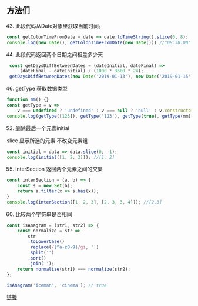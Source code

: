## 方法们

43. 此段代码从Date对象里获取当前时间。

``` js
const getColonTimeFromDate = date => date.toTimeString().slice(0, 8);
console.log(new Date(), getColonTimeFromDate(new Date())) //"08:38:00"
```

44. 此段代码返回两个日期之间相差多少天

``` js
 const getDaysDiffBetweenDates = (dateInitial, dateFinal) =>
     (dateFinal - dateInitial) / (1000 * 3600 * 24);
 getDaysDiffBetweenDates(new Date('2019-01-13'), new Date('2019-01-15')); // 2
```

46. getType 获取数据类型

``` js
function mm() {}
const getType = v =>
    v === undefined ? 'undefined' : v === null ? 'null' : v.constructor.name.toLowerCase();
console.log(getType([123]), getType('123'), getType(true), getType(mm))
```

52. 删除最后一个元素initial

slice 显示所选的元素 不改变元素组

``` js
const initial = data => data.slice(0, -1);
console.log(initial([1, 2, 3])); //[1, 2]
```

55. interSection 返回两个元素之间的交集

``` js
const interSection = (a, b) => {
    const s = new Set(b);
    return a.filter(x => s.has(x));
}
console.log(interSection([1, 2, 3], [2, 3, 3, 4])); //[2,3]
```

60. 比较两个字符串是否相同

``` js
const isAnagram = (str1, str2) => {
    const normalize = str =>
        str
        .toLowerCase()
        .replace(/[^a-z0-9]/gi, '')
        .split('')
        .sort()
        .join('');
    return normalize(str1) === normalize(str2);
};

isAnagram('iceman', 'cinema'); // true
```

[链接](https://juejin.im/post/5e55296ef265da57663fd49d)

        


